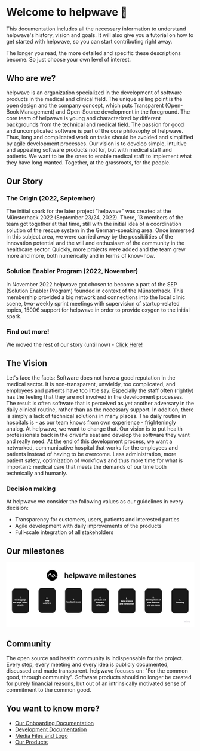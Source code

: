 # Welcome to helpwave 👋

This documentation includes all the necessary information to understand helpwave's history, vision and goals.
It will also give you a tutorial on how to get started with helpwave, so you can start contributing right away.

The longer you read, the more detailed and specific these descriptions become.
So just choose your own level of interest.

## Who are we?
helpwave is an organization specialized in the development of software products in the medical and clinical field. The unique selling point is the open design and the company concept, which puts Transparent (Open-Book Management) and Open-Source development in the foreground. The core team of helpwave is young and characterized by different backgrounds from the technical and medical field. The passion for good and uncomplicated software is part of the core philosophy of helpwave. Thus, long and complicated work on tasks should be avoided and simplified by agile development processes. Our vision is to develop simple, intuitive and appealing software products not for, but with medical staff and patients. We want to be the ones to enable medical staff to implement what they have long wanted. Together, at the grassroots, for the people.

## Our Story

### The Origin (2022, September)
The initial spark for the later project "helpwave" was created at the Münsterhack 2022 (September 23/24, 2022). There, 13 members of the team got together at that time, still with the initial idea of a coordination solution of the rescue system in the German-speaking area. Once immersed in this subject area, we were carried away by the possibilities of the innovation potential and the will and enthusiasm of the community in the healthcare sector. Quickly, more projects were added and the team grew more and more, both numerically and in terms of know-how.  

### Solution Enabler Program (2022, November)
In November 2022 helpwave got chosen to become a part of the SEP (Solution Enabler Program) founded in context of the Münsterhack. This membership provided a big network and connections into the local clinic scene, two-weekly sprint meetings with supervision of startup-related topics, 1500€ support for helpwave in order to provide oxygen to the initial spark.

### Find out more!
We moved the rest of our story (until now) - [Click Here!](story/)

## The Vision
Let's face the facts: Software does not have a good reputation in the medical sector. It is non-transparent, unwieldy, too complicated, and employees and patients have too little say. Especially the staff often (rightly) has the feeling that they are not involved in the development processes. The result is often software that is perceived as yet another adversary in the daily clinical routine, rather than as the necessary support. In addition, there is simply a lack of technical solutions in many places. The daily routine in hospitals is - as our team knows from own experience - frighteningly analog. At helpwave, we want to change that. Our vision is to put health professionals back in the driver's seat and develop the software they want and really need. At the end of this development process, we want a networked, communicative hospital that works for the employees and patients instead of having to be overcome. Less administration, more patient safety, optimization of workflows and thus more time for what is important: medical care that meets the demands of our time both technically and humanly.

### Decision making
At helpwave we consider the following values as our guidelines in every decision:
- Transparency for customers, users, patients and interested parties
- Agile development with daily improvements of the products
- Full-scale integration of all stakeholders



## Our milestones
![milestones](assets/milestones.jpg)

## Community
The open source and health community is indispensable for the project. Every step, every meeting and every idea is publicly documented, discussed and made transparent. helpwave focuses on: "For the common good, through community".
Software products should no longer be created for purely financial reasons, but out of an intrinsically motivated sense of commitment to the common good.

## You want to know more?
- [Our Onboarding Documentation](onboarding/)
- [Development Documentation](development/)
- [Media Files and Logo](assets/logo/)
- [Our Products](products/)